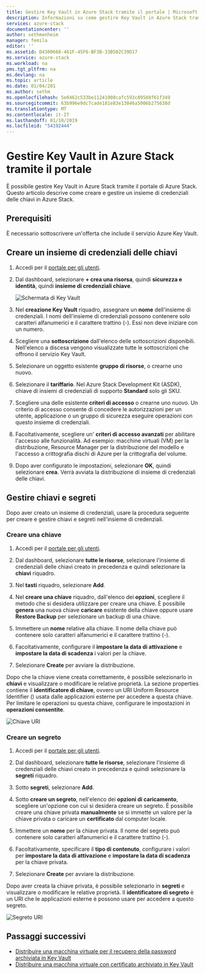 ```yaml
---
title: Gestire Key Vault in Azure Stack tramite il portale | Microsoft Docs
description: Informazioni su come gestire Key Vault in Azure Stack tramite il portale
services: azure-stack
documentationcenter: ''
author: sethmanheim
manager: femila
editor: ''
ms.assetid: D4300668-461F-45F6-BF3B-33B502C39D17
ms.service: azure-stack
ms.workload: na
pms.tgt_pltfrm: na
ms.devlang: na
ms.topic: article
ms.date: 01/04/201
ms.author: sethm
ms.openlocfilehash: 5e0462c533be11241908cafc593c89588f61f349
ms.sourcegitcommit: 63b996e9dc7cade181e83e13046a5006b275638d
ms.translationtype: MT
ms.contentlocale: it-IT
ms.lasthandoff: 01/10/2019
ms.locfileid: "54192444"
---
```

# <a name="manage-key-vault-in-azure-stack-by-using-the-portal"></a>Gestire Key Vault in Azure Stack tramite il portale

È possibile gestire Key Vault in Azure Stack tramite il portale di Azure Stack. Questo articolo descrive come creare e gestire un insieme di credenziali delle chiavi in Azure Stack.

## <a name="prerequisites"></a>Prerequisiti

È necessario sottoscrivere un'offerta che include il servizio Azure Key Vault.

## <a name="create-a-key-vault"></a>Creare un insieme di credenziali delle chiavi

1. Accedi per il [portale per gli utenti](https://portal.local.azurestack.external).

2. Dal dashboard, selezionare **+ crea una risorsa**, quindi **sicurezza e identità**, quindi **insieme di credenziali chiave**.

    ![Schermata di Key Vault](media/azure-stack-key-vault-manage-portal/image1.png)

3. Nel **creazione Key Vault** riquadro, assegnare un **nome** dell'insieme di credenziali. I nomi dell'insieme di credenziali possono contenere solo caratteri alfanumerici e il carattere trattino (-). Essi non deve iniziare con un numero.

4. Scegliere una **sottoscrizione** dall'elenco delle sottoscrizioni disponibili. Nell'elenco a discesa vengono visualizzate tutte le sottoscrizioni che offrono il servizio Key Vault.

5. Selezionare un oggetto esistente **gruppo di risorse**, o crearne uno nuovo.

6. Selezionare il **tariffario**. Nel Azure Stack Development Kit (ASDK), chiave di insiemi di credenziali di supporto **Standard** solo gli SKU.

7. Scegliere una delle esistente **criteri di accesso** o crearne uno nuovo. Un criterio di accesso consente di concedere le autorizzazioni per un utente, applicazione o un gruppo di sicurezza eseguire operazioni con questo insieme di credenziali.

8. Facoltativamente, scegliere un' **criteri di accesso avanzati** per abilitare l'accesso alle funzionalità. Ad esempio: macchine virtuali (VM) per la distribuzione, Resource Manager per la distribuzione del modello e l'accesso a crittografia dischi di Azure per la crittografia del volume.

9. Dopo aver configurato le impostazioni, selezionare **OK**, quindi selezionare **crea**. Verrà avviata la distribuzione di insieme di credenziali delle chiavi.

## <a name="manage-keys-and-secrets"></a>Gestire chiavi e segreti

Dopo aver creato un insieme di credenziali, usare la procedura seguente per creare e gestire chiavi e segreti nell'insieme di credenziali.

### <a name="create-a-key"></a>Creare una chiave

1. Accedi per il [portale per gli utenti](https://portal.local.azurestack.external).

2. Dal dashboard, selezionare **tutte le risorse**, selezionare l'insieme di credenziali delle chiavi creato in precedenza e quindi selezionare la **chiavi** riquadro.

3. Nel **tasti** riquadro, selezionare **Add**.

4. Nel **creare una chiave** riquadro, dall'elenco dei **opzioni**, scegliere il metodo che si desidera utilizzare per creare una chiave. È possibile **genera** una nuova chiave **caricare** esistente della chiave oppure usare **Restore Backup** per selezionare un backup di una chiave.

5. Immettere un **nome** relative alla chiave. Il nome della chiave può contenere solo caratteri alfanumerici e il carattere trattino (-).

6. Facoltativamente, configurare il **impostare la data di attivazione** e **impostare la data di scadenza** i valori per la chiave.

7. Selezionare **Create** per avviare la distribuzione.

Dopo che la chiave viene creata correttamente, è possibile selezionarlo in **chiavi** e visualizzare o modificare le relative proprietà. La sezione properties contiene il **identificatore di chiave**, ovvero un URI Uniform Resource Identifier () usata dalle applicazioni esterne per accedere a questa chiave. Per limitare le operazioni su questa chiave, configurare le impostazioni in **operazioni consentite**.

![Chiave URI](media/azure-stack-key-vault-manage-portal/image4.png)

### <a name="create-a-secret"></a>Creare un segreto

1. Accedi per il [portale per gli utenti](https://portal.local.azurestack.external).

2. Dal dashboard, selezionare **tutte le risorse**, selezionare l'insieme di credenziali delle chiavi creato in precedenza e quindi selezionare la **segreti** riquadro.

3. Sotto **segreti**, selezionare **Add**.

4. Sotto **creare un segreto**, nell'elenco dei **opzioni di caricamento**, scegliere un'opzione con cui si desidera creare un segreto. È possibile creare una chiave privata **manualmente** se si immette un valore per la chiave privata o caricare un **certificato** dal computer locale.

5. Immettere un **nome** per la chiave privata. Il nome del segreto può contenere solo caratteri alfanumerici e il carattere trattino (-).

6. Facoltativamente, specificare il **tipo di contenuto**, configurare i valori per **impostare la data di attivazione** e **impostare la data di scadenza** per la chiave privata.

7. Selezionare **Create** per avviare la distribuzione.

Dopo aver creata la chiave privata, è possibile selezionarlo in **segreti** e visualizzare o modificare le relative proprietà. Il **identificatore di segreto** è un URI che le applicazioni esterne è possono usare per accedere a questo segreto.

![Segreto URI](media/azure-stack-key-vault-manage-portal/image5.png)

## <a name="next-steps"></a>Passaggi successivi

* [Distribuire una macchina virtuale per il recupero della password archiviata in Key Vault](azure-stack-key-vault-deploy-vm-with-secret.md)
* [Distribuire una macchina virtuale con certificato archiviato in Key Vault](azure-stack-key-vault-push-secret-into-vm.md)
